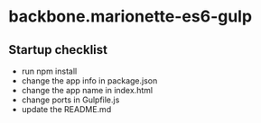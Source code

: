 # backbone.marionette-es6-gulp

## Startup checklist

* run npm install
* change the app info in package.json
* change the app name in index.html
* change ports in Gulpfile.js
* update the README.md